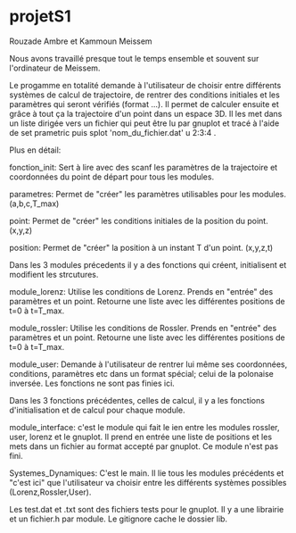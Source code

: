 # projetS1

Rouzade Ambre et Kammoun Meissem 

Nous avons travaillé presque tout le temps ensemble et souvent sur l'ordinateur de Meissem.



Le progamme en totalité demande à l'utilisateur de choisir entre différents systèmes de calcul de trajectoire, de rentrer des conditions initiales et les paramètres qui seront vérifiés (format ...).
Il permet de calculer ensuite et grâce à tout ça la trajectoire d'un point dans un espace 3D. Il les met dans un liste dirigée vers un fichier qui peut être lu par gnuplot et tracé à l'aide de set prametric puis splot 'nom_du_fichier.dat' u 2:3:4 .






Plus en détail:

fonction_init: 
Sert à lire avec des scanf les paramètres de la trajectoire et coordonnées du point de départ pour tous les modules.

parametres: 
Permet de "créer" les paramètres utilisables pour les modules. (a,b,c,T_max)

point: 
Permet de "créer" les conditions initiales de la position du point.(x,y,z)

position: 
Permet de "créer" la position à un instant T d'un point. (x,y,z,t)

Dans les 3 modules précedents il y a des fonctions qui créent, initialisent et modifient les strcutures.


module_lorenz: 
Utilise les conditions de Lorenz. Prends en "entrée" des paramètres et un point. Retourne une liste avec les différentes positions de t=0 à t=T_max.

module_rossler: 
Utilise les conditions de Rossler. Prends en "entrée" des paramètres et un point. Retourne une liste avec les différentes positions de t=0 à t=T_max.

module_user: 
Demande à l'utilisateur de rentrer lui même ses coordonnées, conditions, paramètres etc dans un format spécial; celui de la polonaise inversée. Les fonctions ne sont pas finies ici.

Dans les 3 fonctions précédentes, celles de calcul, il y a les fonctions d'initialisation et de calcul pour chaque module.


module_interface:
c'est le module qui fait le ien entre les modules rossler, user, lorenz et le gnuplot. Il prend en entrée une liste de positions et les mets dans un fichier au format accepté par gnuplot. Ce module n'est pas fini.

Systemes_Dynamiques:
C'est le main. Il lie tous les modules précédents et "c'est ici" que l'utilisateur va choisir entre les différents systèmes possibles (Lorenz,Rossler,User).



Les test.dat et .txt sont des fichiers tests pour le gnuplot.
Il y a une librairie et un fichier.h par module. 
Le gitignore cache le dossier lib.
